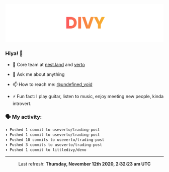 
![](https://github.com/divy-work/divy-work/raw/master/assets/divy.png)

### Hiya! 👋

- 🔭 Core team at [nest.land](https://github.com/nestdotland/nest.land) and [verto](https://github.com/useverto/verto)

- 💬 Ask me about anything

- 📫 How to reach me: [@undefined_void](https://instagram.com/divy.exe)

- ⚡ Fun fact: I play guitar, listen to music, enjoy meeting new people, kinda introvert.

### 🗣 My activity:

```
⬆️ Pushed 1 commit to useverto/trading-post
⬆️ Pushed 1 commit to useverto/trading-post
⬆️ Pushed 10 commits to useverto/trading-post
⬆️ Pushed 3 commits to useverto/trading-post
⬆️ Pushed 1 commit to littledivy/deno
```

------------
<p align="center">Last refresh: <b>Thursday, November 12th 2020, 2:32:23 am UTC</b></p>
